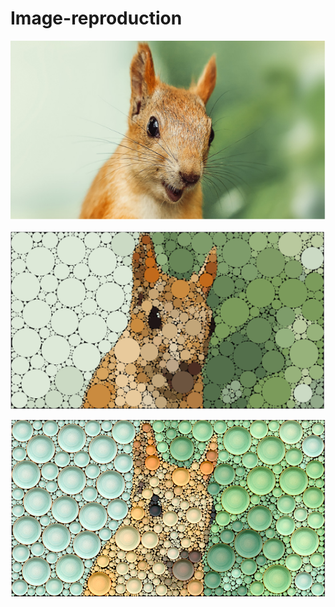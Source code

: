 # Image-reproduction

![original](https://github.com/marha690/Image-reproduction/blob/main/result/ekorre_o.PNG)

![Circles](https://github.com/marha690/Image-reproduction/blob/main/result/ekorre_c.PNG)

![Result](https://github.com/marha690/Image-reproduction/blob/main/result/ekorre_p.PNG)
